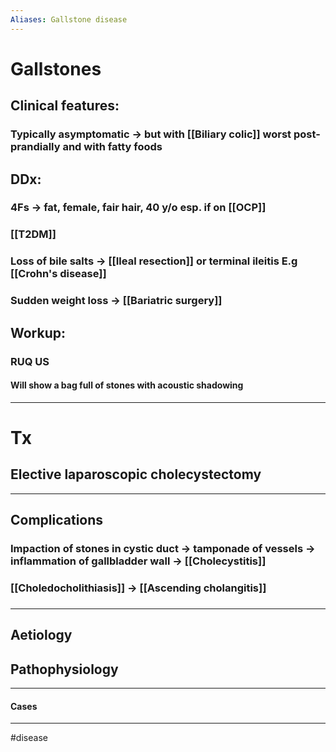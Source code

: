 ```yaml
---
Aliases: Gallstone disease
---
```

# Gallstones 
## Clinical features:
### Typically asymptomatic -> but with [[Biliary colic]] worst post-prandially and with fatty foods
## DDx:
### 4Fs -> fat, female, fair hair, 40 y/o esp. if on [[OCP]]
### [[T2DM]] 
### Loss of bile salts -> [[Ileal resection]] or terminal ileitis E.g [[Crohn's disease]]
### Sudden weight loss -> [[Bariatric surgery]]

## Workup:
### RUQ US
#### Will show a bag full of stones with acoustic shadowing 

---
# Tx
## Elective laparoscopic cholecystectomy

---
## Complications
### Impaction of stones in cystic duct -> tamponade of vessels -> inflammation of gallbladder wall -> [[Cholecystitis]]
### [[Choledocholithiasis]] -> [[Ascending cholangitis]]
###

---
## Aetiology
## Pathophysiology

---
#### Cases


---
#disease 